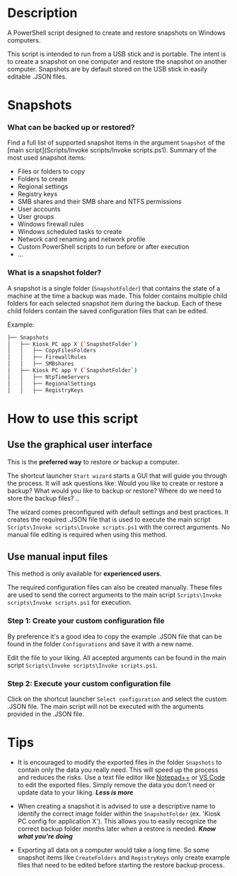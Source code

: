 # Description
A PowerShell script designed to create and restore snapshots on Windows computers.

This script is intended to run from a USB stick and is portable. The intent is to create a snapshot on one computer and restore the snapshot on another computer. Snapshots are by default stored on the USB stick in easily editable .JSON files.

# Snapshots

### What can be backed up or restored?
Find a full list of supported snapshot items in the argument `Snapshot` of the [main script](Scripts/Invoke scripts/Invoke scripts.ps1). Summary of the most used snapshot items:

- Files or folders to copy
- Folders to create
- Regional settings
- Registry keys
- SMB shares and their SMB share and NTFS permissions
- User accounts
- User groups
- Windows firewall rules
- Windows scheduled tasks to create
- Network card renaming and network profile
- Custom PowerShell scripts to run before or after execution
- ...

### What is a snapshot folder?
A snapshot is a single folder (`SnapshotFolder`) that contains the state of a machine at the time a backup was made. This folder contains multiple child folders for each selected snapshot item during the backup. Each of these child folders contain the saved configuration files that can be edited.

Example:
```bash
├── Snapshots
│   ├── Kiosk PC app X (`SnapshotFolder`)
│   │   ├── CopyFilesFolders
│   │   ├── FirewallRules
│   │   ├── SMBshares
│   ├── Kiosk PC app Y (`SnapshotFolder`)
│   │   ├── NtpTimeServers
│   │   ├── RegionalSettings
│   │   ├── RegistryKeys
```
# How to use this script

## Use the graphical user interface

This is the **preferred way** to restore or backup a computer.

The shortcut launcher `Start wizard` starts a GUI that will guide you through the process. It will ask questions like: Would you like to create or restore a backup? What would you like to backup or restore? Where do we need to store the backup files? ..

The wizard comes preconfigured with default settings and best practices. It creates the required .JSON file that is used to execute the main script `Scripts\Invoke scripts\Invoke scripts.ps1` with the correct arguments. No manual file editing is required when using this method.

## Use manual input files

This method is only available for **experienced users**.

The required configuration files can also be created manually. These files are used to send the correct arguments to the main script `Scripts\Invoke scripts\Invoke scripts.ps1` for execution.

### Step 1: Create your custom configuration file
By preference it's a good idea to copy the example .JSON file that can be found in the folder `Configurations` and save it with a new name.

Edit the file to your liking. All accepted arguments can be found in the main script `Scripts\Invoke scripts\Invoke scripts.ps1`.

### Step 2: Execute your custom configuration file
Click on the shortcut launcher `Select configuration` and select the custom .JSON file. The main script will not be executed with the arguments provided in the .JSON file.

 # Tips
- It is encouraged to modify the exported files in the folder `Snapshots` to contain only the data you really need. This will speed up the process and reduces the risks. Use a text file editor like [Notepad++] or [VS Code] to edit the exported files. Simply remove the data you don't need or update data to your liking. **_Less is more_**

- When creating a snapshot it is advised to use a descriptive name to identify the correct image folder within the `SnapshotFolder` (ex. 'Kiosk PC config for application X'). This allows you to easily recognize the correct backup folder months later when a restore is needed. **_Know what you're doing_**

- Exporting all data on a computer would take a long time. So some snapshot items like `CreateFolders` and `RegistryKeys` only create example files that need to be edited before starting the restore backup process.

[Notepad++]: https://notepad-plus-plus.org/
[VS Code]: https://code.visualstudio.com/